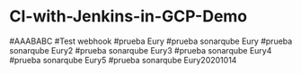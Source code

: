 # CI-with-Jenkins-in-GCP-Demo
#AAABABC
#Test webhook
#prueba Eury
#prueba sonarqube Eury
#prueba sonarqube Eury2
#prueba sonarqube Eury3
#prueba sonarqube Eury4
#prueba sonarqube Eury5
#prueba sonarqube Eury20201014
